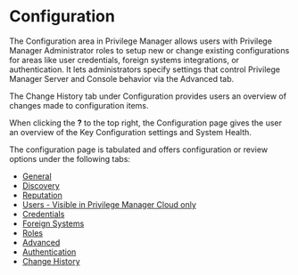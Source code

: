 [title]: # (Configuration)
[tags]: # (admin,configuration)
[priority]: # (2100)
# Configuration

The Configuration area in Privilege Manager allows users with Privilege Manager Administrator roles to setup new or change existing configurations for areas like user credentials, foreign systems integrations, or authentication. It lets administrators specify settings that control Privilege Manager Server and Console behavior via the Advanced tab.

The Change History tab under Configuration provides users an overview of changes made to configuration items.

When clicking the __?__ to the top right, the Configuration page gives the user an overview of the Key Configuration settings and System Health.

The configuration page is tabulated and offers configuration or review options under the following tabs:

* [General](general/index.md)
* [Discovery](discovery/index.md)
* [Reputation](reputation/index.md)
* [Users - Visible in Privilege Manager Cloud only](users/index.md)
* [Credentials](credentials/index.md)
* [Foreign Systems](foreign-systems/index.md)
* [Roles](roles/index.md)
* [Advanced](advanced/index.md)
* [Authentication](authentication/index.md)
* [Change History](history/index.md)
